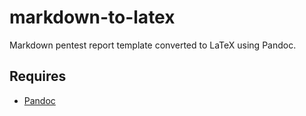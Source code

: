 # markdown-to-latex
Markdown pentest report template converted to LaTeX using Pandoc.

## Requires
- [Pandoc](https://pandoc.org/installing.html)